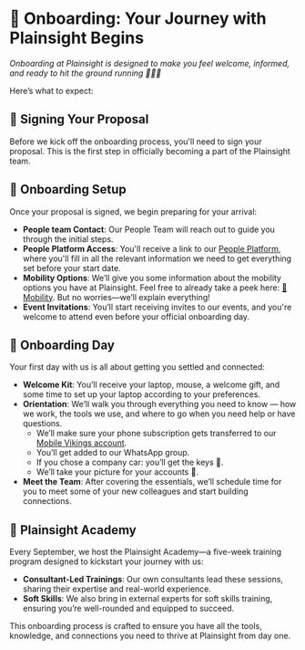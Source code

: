 # 👋 Onboarding: Your Journey with Plainsight Begins

_Onboarding at Plainsight is designed to make you feel welcome, informed, and ready to hit the ground running 🏃‍♂️‍➡️_

Here’s what to expect:

## 🚀 Signing Your Proposal
Before we kick off the onboarding process, you'll need to sign your proposal. This is the first step in officially becoming a part of the Plainsight team.

## 🚀 Onboarding Setup
Once your proposal is signed, we begin preparing for your arrival:

- **People team Contact**: Our People Team will reach out to guide you through the initial steps.
- **People Platform Access**: You'll receive a link to our [People Platform](https://selfservice.officient.io), where you'll fill in all the relevant information we need to get everything set before your start date. 
- **Mobility Options**: We’ll give you some information about the mobility options you have at Plainsight. Feel free to already take a peek here: [🚗 Mobility](Mobility.md). But no worries—we’ll explain everything!
- **Event Invitations**: You’ll start receiving invites to our events, and you're welcome to attend even before your official onboarding day.

## 🚀 Onboarding Day
Your first day with us is all about getting you settled and connected:

- **Welcome Kit**: You’ll receive your laptop, mouse, a welcome gift, and some time to set up your laptop according to your preferences.
- **Orientation**: We’ll walk you through everything you need to know — how we work, the tools we use, and where to go when you need help or have questions.
  - We’ll make sure your phone subscription gets transferred to our [Mobile Vikings account](https://mobilevikings.be).
  - You’ll get added to our WhatsApp group.
  - If you chose a company car: you’ll get the keys 🔑.
  - We’ll take your picture for your accounts 📸.
- **Meet the Team**: After covering the essentials, we’ll schedule time for you to meet some of your new colleagues and start building connections.

## 🚀 Plainsight Academy
Every September, we host the Plainsight Academy—a five-week training program designed to kickstart your journey with us:

- **Consultant-Led Trainings**: Our own consultants lead these sessions, sharing their expertise and real-world experience.
- **Soft Skills**: We also bring in external experts for soft skills training, ensuring you’re well-rounded and equipped to succeed.

This onboarding process is crafted to ensure you have all the tools, knowledge, and connections you need to thrive at Plainsight from day one.

